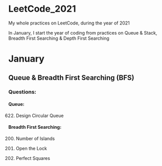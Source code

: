 # LeetCode_2021
My whole practices on LeetCode, during the year of 2021

In January, I start the year of coding from practices on Queue & Stack, Breadth First Searching & Depth First Searching

# January

## Queue & Breadth First Searching (BFS)

### Questions:

#### Queue:

622. Design Circular Queue

#### Breadth First Searching:

200. Number of Islands

752. Open the Lock

279. Perfect Squares
